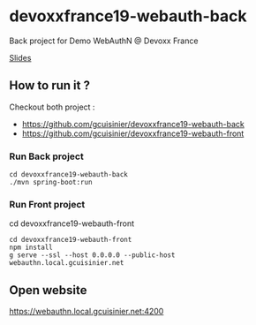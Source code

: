 # devoxxfrance19-webauth-back
Back project for Demo WebAuthN @ Devoxx France

[Slides](https://fr.slideshare.net/GildasCuisinier/mot-de-passe-oubli-plus-jamais-avec-webauthn-devoxx-france-2019-141432043?qid=ad849a92-1ed0-4fd8-a912-89dbe0934c5d&v=&b=&from_search=1)

## How to run it ?

Checkout both project  :
- https://github.com/gcuisinier/devoxxfrance19-webauth-back
- https://github.com/gcuisinier/devoxxfrance19-webauth-front

### Run Back project

```
cd devoxxfrance19-webauth-back
./mvn spring-boot:run
```

### Run Front project

cd devoxxfrance19-webauth-front
```
cd devoxxfrance19-webauth-front
npm install 
g serve --ssl --host 0.0.0.0 --public-host webauthn.local.gcuisinier.net
```

## Open website

https://webauthn.local.gcuisinier.net:4200
